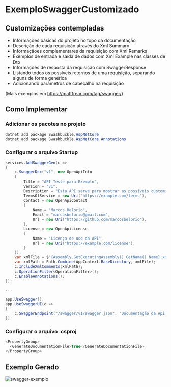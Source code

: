 # ExemploSwaggerCustomizado

## Customizações contempladas

-   Informações básicas do projeto no topo da documentação
-   Descrição de cada requisição através do Xml Summary
-   Informaçãoes complementares da requisição com Xml Remarks
-   Exemplos de entrada e saída de dados com Xml Example nas classes de Dto
-   Informações de resposta da requisição com SwaggerResponse
-   Listando todos os possíveis retornos de uma requisição, separando alguns de forma genérica
-   Adicionando parâmetros de cabeçalho na requisição

(Mais exemplos em https://mattfrear.com/tag/swagger/)

## Como Implementar

### Adicionar os pacotes no projeto

```csharp
dotnet add package Swashbuckle.AspNetCore
dotnet add package Swashbuckle.AspNetCore.Annotations
```

### Configurar o arquivo Startup

```csharp
services.AddSwaggerGen(c =>
{
    c.SwaggerDoc("v1", new OpenApiInfo
    {
        Title = "API Teste para Exemplo",
        Version = "v1",
        Description = "Esta API serve para mostrar as possíveis customizações que podemos fazer nos documentos do Swagger.",
        TermsOfService = new Uri("https://example.com/terms"),
        Contact = new OpenApiContact
        {
            Name = "Marcos Belorio",
            Email = "marcosbelorio@gmail.com",
            Url = new Uri("https://github.com/marcosbelorio"),
        },
        License = new OpenApiLicense
        {
            Name = "Licença de uso da API",
            Url = new Uri("https://example.com/license"),
        }
    });
    var xmlFile = $"{Assembly.GetExecutingAssembly().GetName().Name}.xml";
    var xmlPath = Path.Combine(AppContext.BaseDirectory, xmlFile);
    c.IncludeXmlComments(xmlPath);
    c.OperationFilter<OperationFilter>();
    c.EnableAnnotations();
});

...

app.UseSwagger();
app.UseSwaggerUI(c =>
{
    c.SwaggerEndpoint("/swagger/v1/swagger.json", "Documentação da Api Teste");
});
```

### Configurar o arquivo .csproj

```csharp
<PropertyGroup>
  <GenerateDocumentationFile>true</GenerateDocumentationFile>
</PropertyGroup>
```

## Exemplo Gerado

<img src="https://i.ibb.co/zFJMxJ7/swagger-exemplo.png" alt="swagger-exemplo" border="0">
